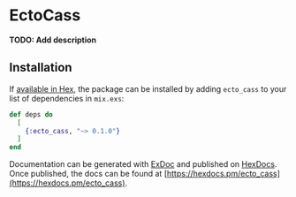 # EctoCass

**TODO: Add description**

## Installation

If [available in Hex](https://hex.pm/docs/publish), the package can be installed
by adding `ecto_cass` to your list of dependencies in `mix.exs`:

```elixir
def deps do
  [
    {:ecto_cass, "~> 0.1.0"}
  ]
end
```

Documentation can be generated with [ExDoc](https://github.com/elixir-lang/ex_doc)
and published on [HexDocs](https://hexdocs.pm). Once published, the docs can
be found at [https://hexdocs.pm/ecto_cass](https://hexdocs.pm/ecto_cass).

